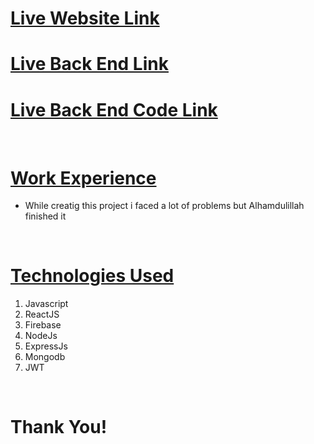 <h1><a href="">Live Website Link</a></h1>
<h1><a href="">Live Back End Link</a></h1>
<h1><a href="">Live Back End Code Link</a></h1>
<br>
<h1><u>Work Experience</u></h1>
<ul>
    <li>While creatig this project i faced a lot of problems but Alhamdulillah finished it</li>
</ul>

<br>
<h1><u>Technologies Used</u></h1>
<ol>
    <li>Javascript</li>
    <li>ReactJS</li>
    <li>Firebase</li>
    <li>NodeJs</li>
    <li>ExpressJs</li>
    <li>Mongodb</li>
    <li>JWT</li>
</ol>

<br>
<h1>Thank You!</h1>